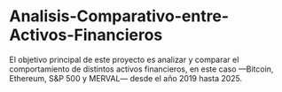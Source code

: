# Analisis-Comparativo-entre-Activos-Financieros
El objetivo principal de este proyecto es analizar y comparar el comportamiento de distintos activos financieros, en este caso —Bitcoin, Ethereum, S&amp;P 500 y MERVAL— desde el año 2019 hasta 2025.
